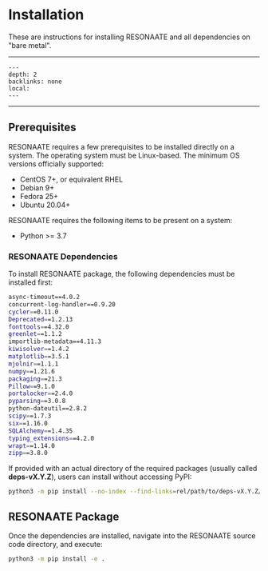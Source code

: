 # Installation

These are instructions for installing RESONAATE and all dependencies on "bare metal".

______________________________________________________________________

<!-- TOC formatted for sphinx -->

```{contents} Table of Contents
---
depth: 2
backlinks: none
local:
---
```

______________________________________________________________________

## Prerequisites

RESONAATE requires a few prerequisites to be installed directly on a system.
The operating system must be Linux-based.
The minimum OS versions officially supported:

- CentOS 7+, or equivalent RHEL
- Debian 9+
- Fedora 25+
- Ubuntu 20.04+

RESONAATE requires the following items to be present on a system:

- Python >= 3.7

### RESONAATE Dependencies

To install RESONAATE package, the following dependencies must be installed first:

```bash
async-timeout==4.0.2
concurrent-log-handler==0.9.20
cycler==0.11.0
Deprecated==1.2.13
fonttools==4.32.0
greenlet==1.1.2
importlib-metadata==4.11.3
kiwisolver==1.4.2
matplotlib==3.5.1
mjolnir==1.1.1
numpy==1.21.6
packaging==21.3
Pillow==9.1.0
portalocker==2.4.0
pyparsing==3.0.8
python-dateutil==2.8.2
scipy==1.7.3
six==1.16.0
SQLAlchemy==1.4.35
typing_extensions==4.2.0
wrapt==1.14.0
zipp==3.8.0
```

If provided with an actual directory of the required packages (usually called **deps-vX.Y.Z**), users can install without accessing PyPI:

```bash
python3 -m pip install --no-index --find-links=rel/path/to/deps-vX.Y.Z/ -r requirements.txt
```

## RESONAATE Package

Once the dependencies are installed, navigate into the RESONAATE source code directory, and execute:

```bash
python3 -m pip install -e .
```
